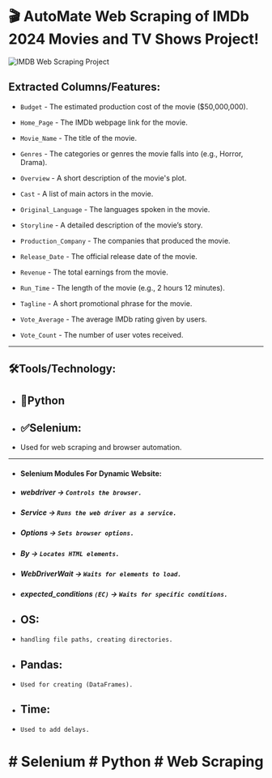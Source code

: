 # 🎬 **AutoMate Web Scraping of IMDb 2024 Movies and TV Shows Project!**




![IMDB Web Scraping Project](https://github.com/user-attachments/assets/3e90e7d7-a7fc-4605-8743-11d5e6458f54)



## **Extracted Columns/Features:**

 - `Budget` - The estimated production cost of the movie ($50,000,000).
 
 - `Home_Page` - The IMDb webpage link for the movie.
  
 - `Movie_Name` - The title of the movie.
   
 - `Genres` - The categories or genres the movie falls into (e.g., Horror, Drama).
   
 - `Overview` - A short description of the movie's plot.
   
 - `Cast` - A list of main actors in the movie.
   
 - `Original_Language` - The languages spoken in the movie.
   
 - `Storyline` - A detailed description of the movie’s story.
   
 - `Production_Company` - The companies that produced the movie.
   
 - `Release_Date` - The official release date of the movie.
   
 - `Revenue` - The total earnings from the movie.
   
 - `Run_Time` - The length of the movie (e.g., 2 hours 12 minutes).
   
 - `Tagline` - A short promotional phrase for the movie.
   
 - `Vote_Average` - The average IMDb rating given by users.
   
 - `Vote_Count` - The number of user votes received.





-----------------------------------------------------------------------------------------------------------------------------------------------------------------------------------------




## 🛠️Tools/Technology:
- ## **🐍Python**
- ## **✅Selenium:**
 - Used for web scraping and browser automation.

---------------------------------------------------------------------------------------------------------------------------------------------------
 - #### Selenium Modules For Dynamic Website:

 - ##### ***webdriver*** → `Controls the browser.`

 - ##### ***Service*** → `Runs the web driver as a service.`

 - ##### ***Options*** → `Sets browser options.`

 - ##### ***By*** → `Locates HTML elements.`

 - ##### ***WebDriverWait*** → `Waits for elements to load.`

 - ##### ***expected_conditions*** `(EC)` → `Waits for specific conditions.`


 - ## **OS:**
 - `handling file paths, creating directories.`

 - ## **Pandas:**
 - `Used for creating (DataFrames).`

 - ## **Time:**
 - `Used to add delays.`



 # # Selenium # Python # Web Scraping
